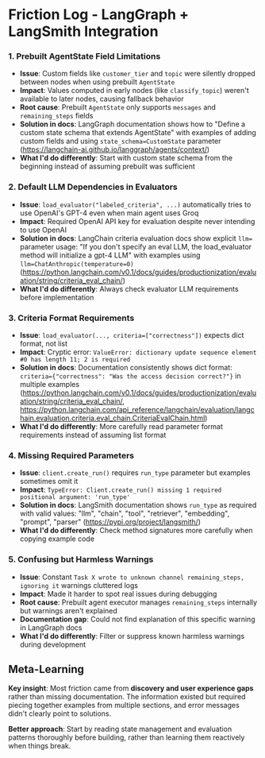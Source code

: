 # Friction Log - LangGraph + LangSmith Integration

### 1. **Prebuilt AgentState Field Limitations**
- **Issue**: Custom fields like `customer_tier` and `topic` were silently dropped between nodes when using prebuilt `AgentState`
- **Impact**: Values computed in early nodes (like `classify_topic`) weren't available to later nodes, causing fallback behavior
- **Root cause**: Prebuilt `AgentState` only supports `messages` and `remaining_steps` fields
- **Solution in docs**: LangGraph documentation shows how to "Define a custom state schema that extends AgentState" with examples of adding custom fields and using `state_schema=CustomState` parameter (https://langchain-ai.github.io/langgraph/agents/context/)
- **What I'd do differently**: Start with custom state schema from the beginning instead of assuming prebuilt was sufficient

### 2. **Default LLM Dependencies in Evaluators**
- **Issue**: `load_evaluator("labeled_criteria", ...)` automatically tries to use OpenAI's GPT-4 even when main agent uses Groq
- **Impact**: Required OpenAI API key for evaluation despite never intending to use OpenAI
- **Solution in docs**: LangChain criteria evaluation docs show explicit `llm=` parameter usage: "If you don't specify an eval LLM, the load_evaluator method will initialize a gpt-4 LLM" with examples using `llm=ChatAnthropic(temperature=0)` (https://python.langchain.com/v0.1/docs/guides/productionization/evaluation/string/criteria_eval_chain/)
- **What I'd do differently**: Always check evaluator LLM requirements before implementation

### 3. **Criteria Format Requirements**
- **Issue**: `load_evaluator(..., criteria=["correctness"])` expects dict format, not list
- **Impact**: Cryptic error: `ValueError: dictionary update sequence element #0 has length 11; 2 is required`
- **Solution in docs**: Documentation consistently shows dict format: `criteria={"correctness": "Was the access decision correct?"}` in multiple examples (https://python.langchain.com/v0.1/docs/guides/productionization/evaluation/string/criteria_eval_chain/, https://python.langchain.com/api_reference/langchain/evaluation/langchain.evaluation.criteria.eval_chain.CriteriaEvalChain.html)
- **What I'd do differently**: More carefully read parameter format requirements instead of assuming list format

### 4. **Missing Required Parameters**
- **Issue**: `client.create_run()` requires `run_type` parameter but examples sometimes omit it
- **Impact**: `TypeError: Client.create_run() missing 1 required positional argument: 'run_type'`
- **Solution in docs**: LangSmith documentation shows `run_type` as required with valid values: "llm", "chain", "tool", "retriever", "embedding", "prompt", "parser" (https://pypi.org/project/langsmith/)
- **What I'd do differently**: Check method signatures more carefully when copying example code

### 5. **Confusing but Harmless Warnings**
- **Issue**: Constant `Task X wrote to unknown channel remaining_steps, ignoring it` warnings cluttered logs
- **Impact**: Made it harder to spot real issues during debugging
- **Root cause**: Prebuilt agent executor manages `remaining_steps` internally but warnings aren't explained
- **Documentation gap**: Could not find explanation of this specific warning in LangGraph docs
- **What I'd do differently**: Filter or suppress known harmless warnings during development

## Meta-Learning

**Key insight**: Most friction came from **discovery and user experience gaps** rather than missing documentation. The information existed but required piecing together examples from multiple sections, and error messages didn't clearly point to solutions.

**Better approach**: Start by reading state management and evaluation patterns thoroughly before building, rather than learning them reactively when things break.